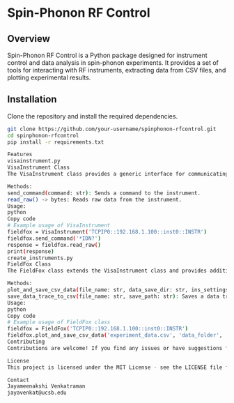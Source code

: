 # Spin-Phonon RF Control

## Overview

Spin-Phonon RF Control is a Python package designed for instrument control and data analysis in spin-phonon experiments. It provides a set of tools for interacting with RF instruments, extracting data from CSV files, and plotting experimental results.

## Installation

Clone the repository and install the required dependencies.

```bash
git clone https://github.com/your-username/spinphonon-rfcontrol.git
cd spinphonon-rfcontrol
pip install -r requirements.txt

Features
visainstrument.py
VisaInstrument Class
The VisaInstrument class provides a generic interface for communicating with RF instruments using the VISA protocol. It includes methods for sending commands, reading responses, and saving instrument settings and data.

Methods:
send_command(command: str): Sends a command to the instrument.
read_raw() -> bytes: Reads raw data from the instrument.
Usage:
python
Copy code
# Example usage of VisaInstrument
fieldfox = VisaInstrument('TCPIP0::192.168.1.100::inst0::INSTR')
fieldfox.send_command('*IDN?')
response = fieldfox.read_raw()
print(response)
create_instruments.py
FieldFox Class
The FieldFox class extends the VisaInstrument class and provides additional methods for specific operations related to the Keysight FieldFox RF analyzer. It includes methods for plotting and saving CSV data, as well as saving traces to CSV files.

Methods:
plot_and_save_csv_data(file_name: str, data_save_dir: str, ins_settings_save_dir: str, fig_save_dir: str, plot_title: str, pres_type='paper'): Plots and saves CSV data, along with instrument settings.
save_data_trace_to_csv(file_name: str, save_path: str): Saves a data trace to a CSV file.
Usage:
python
Copy code
# Example usage of FieldFox class
fieldfox = FieldFox('TCPIP0::192.168.1.100::inst0::INSTR')
fieldfox.plot_and_save_csv_data('experiment_data.csv', 'data_folder', 'settings_folder', 'figures_folder', 'Experiment Plot')
Contributing
Contributions are welcome! If you find any issues or have suggestions for improvements, please open an issue or submit a pull request.

License
This project is licensed under the MIT License - see the LICENSE file for details.

Contact
Jayameenakshi Venkatraman
jayavenkat@ucsb.edu

